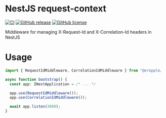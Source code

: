 # NestJS request-context

[![CI](https://github.com/npkgdev/nestjs-request-trace/actions/workflows/ci.yml/badge.svg)](https://github.com/npkgdev/nestjs-request-trace/actions/workflows/ci.yml)
[![GitHub release](https://img.shields.io/github/v/release/npkgdev/nestjs-request-trace.svg)](https://GitHub.com/npkgdev/nestjs-request-trace/releases/)
[![GitHub license](https://img.shields.io/github/license/npkgdev/nestjs-request-trace.svg)](https://github.com/npkgdev/nestjs-request-trace/blob/main/LICENSE)

Middleware for managing X-Request-Id and X-Correlation-Id headers in NestJS

# Usage

```typescript
import { RequestIdMiddleware, CorrelationIdMiddleware } from "@eropple/nestjs-correlation-id";

async function bootstrap() {
  const app: INestApplication = /* ... */

  app.use(RequestIdMiddleware());
  app.use(CorrelationIdMiddleware());

  await app.listen(3000);
}
```
